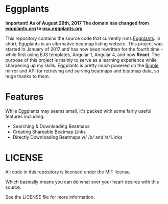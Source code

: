 # Eggplants
**Important! As of August 26th, 2017 The domain has changed from [eggplants.org](https://eggplants.org) to [osu.eggplants.org](https://osu.eggplants.org)**

This repository contains the source code that currently runs [Eggplants](https://osu.eggplants.org). In short, Eggplants is an alternative beatmap listing website. This project was started in January of 2017 and has now been rewritten for the fourth time - while first using EJS templates, Angular 1, Angular 4, and now **React**. The purpose of this project is mainly to serve as a learning experience while sharpening up my skills. Eggplants is pretty much powered on the [Ripple](https://ripple.moe) mirror and API for retrieving and serving beatmaps and beatmap data, so huge thanks to them.

# Features

While Eggplants may seems small, it's packed with some fairly useful features including:

* Searching & Downloading Beatmaps
* Creating Shareable Beatmap Links
* Directly Downloading Beatmaps w/ /b/ and /s/ Links

# LICENSE

All code in this repository is licensed under the MIT license.

Which basically means you can do what ever your heart desires with this source.

See the LICENSE file for more information.
